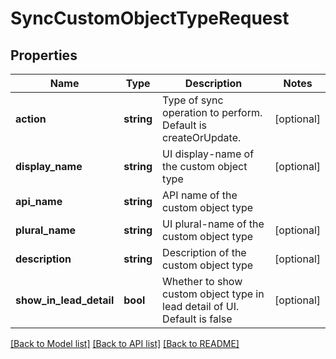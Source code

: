 # SyncCustomObjectTypeRequest

## Properties

Name | Type | Description | Notes
------------ | ------------- | ------------- | -------------
**action** | **string** | Type of sync operation to perform.  Default is createOrUpdate. | [optional] 
**display_name** | **string** | UI display-name of the custom object type | [optional] 
**api_name** | **string** | API name of the custom object type | 
**plural_name** | **string** | UI plural-name of the custom object type | [optional] 
**description** | **string** | Description of the custom object type | [optional] 
**show_in_lead_detail** | **bool** | Whether to show custom object type in lead detail of UI.  Default is false | [optional] 

[[Back to Model list]](../README.md#documentation-for-models) [[Back to API list]](../README.md#documentation-for-api-endpoints) [[Back to README]](../README.md)
